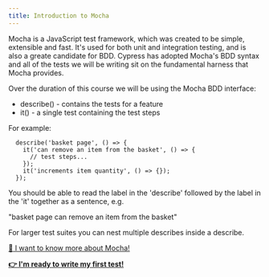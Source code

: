 ```yaml
---
title: Introduction to Mocha
---
```


Mocha is a JavaScript test framework, which was created to be simple, extensible and fast. It's used for both unit and integration testing, and is also a greate candidate for BDD. Cypress has adopted Mocha's BDD syntax and all of the tests we will be writing sit on the fundamental harness that Mocha provides.

Over the duration of this course we will be using the Mocha BDD interface:

- describe() - contains the tests for a feature
- it() - a single test containing the test steps

For example:
```
  describe('basket page', () => {
    it('can remove an item from the basket', () => {
      // test steps...
    });
    it('increments item quantity', () => {});
  });
```

You should be able to read the label in the 'describe' followed by the label in the 'it' together as a sentence, e.g.

"basket page can remove an item from the basket"

For larger test suites you can nest multiple describes inside a describe.

[:book: I want to know more about Mocha!](https://mochajs.org/)

__[:point_right: I'm ready to write my first test!](../c2e2/c2e2.md)__